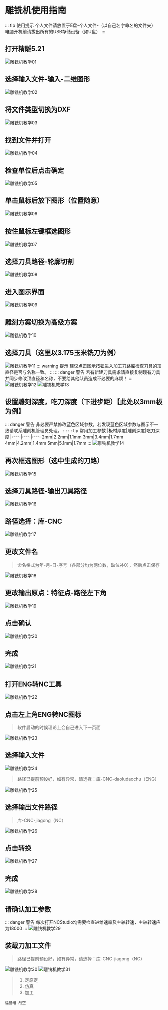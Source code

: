 # 雕铣机使用指南
::: tip 使用提示
个人文件请放置于E盘-个人文件-（以自己名字命名的文件夹）    
电脑开机前请拔出所有的USB存储设备（如U盘）
:::

## 打开精雕5.21
![雕铣机教学01](/jx_dxj/01.jpg)

## 选择输入文件-输入-二维图形
![雕铣机教学02](/jx_dxj/02.jpg)

## 将文件类型切换为DXF
![雕铣机教学03](/jx_dxj/03.jpg)

## 找到文件并打开
![雕铣机教学04](/jx_dxj/04.jpg)

## 检查单位后点击确定
![雕铣机教学05](/jx_dxj/05.jpg)

## 单击鼠标后放下图形（位置随意）
![雕铣机教学06](/jx_dxj/06.jpg)

## 按住鼠标左键框选图形
![雕铣机教学07](/jx_dxj/07.jpg)

## 选择刀具路径-轮廓切割
![雕铣机教学08](/jx_dxj/08.jpg)

## 进入图示界面
![雕铣机教学09](/jx_dxj/09.png)

## 雕刻方案切换为高级方案
![雕铣机教学10](/jx_dxj/10.png)

## 选择刀具（这里以3.175玉米铣刀为例）
![雕铣机教学11](/jx_dxj/11.png)
::: warning 提示
建议点击图示按钮进入加工刀路库检查刀具的顶直径是否与名称一致。
:::
::: danger 警告
若有新建刀具需求请直接复制现有刀具并同步修改顶直径和名称，不要给其他队员造成不必要的麻烦！
:::
![雕铣机教学12](/jx_dxj/12.png)
![雕铣机教学13](/jx_dxj/13.png)

## 设置雕刻深度，吃刀深度（下进步距）【此处以3mm板为例】
::: danger 警告
非必要严禁修改蓝色区域参数，若发现蓝色区域参数与图示不一致请联系雕刻机管理员处理。
:::
::: tip 常用加工参数
|板材厚度|雕刻深度|吃刀深度|
:---:|:---:|:---:
2mm|2.2mm|1.1mm
3mm|3.4mm|1.7mm
4mm|4.2mm|1.4mm
5mm|5.1mm|1.7mm
:::
![雕铣机教学14](/jx_dxj/14.png)

## 再次框选图形（选中生成的刀路）
![雕铣机教学15](/jx_dxj/15.jpg)

## 选择刀具路径-输出刀具路径
![雕铣机教学16](/jx_dxj/16.jpg)

## 路径选择：库-CNC
![雕铣机教学17](/jx_dxj/17.jpg)

## 更改文件名
>命名格式为年-月-日-序号（各部分均为两位数，缺位补0），然后点击保存

![雕铣机教学18](/jx_dxj/18.jpg)

## 更改输出原点：特征点-路径左下角
![雕铣机教学19](/jx_dxj/19.jpg)

## 点击确认
![雕铣机教学20](/jx_dxj/20.jpg)

## 完成
![雕铣机教学21](/jx_dxj/21.jpg)

## 打开ENG转NC工具
![雕铣机教学22](/jx_dxj/22.jpg)

## 点击左上角ENG转NC图标
>软件启动的时候理论上会自己进入下一页面

![雕铣机教学23](/jx_dxj/23.jpg)

## 选择输入文件
![雕铣机教学24](/jx_dxj/24.jpg)
>路径已提前预设好，如有异常，请选择：库-CNC-daoludaochu（ENG）

![雕铣机教学25](/jx_dxj/25.jpg)

## 选择输出文件路径
>库-CNC-jiagong（NC）

![雕铣机教学26](/jx_dxj/26.jpg)

## 点击转换
![雕铣机教学27](/jx_dxj/27.jpg)

## 完成
![雕铣机教学28](/jx_dxj/28.jpg)

## 请确认加工参数
::: danger 警告
每次打开NCStudio均需要检查进给速率及主轴转速，主轴转速应为18000
:::
![雕铣机教学29](/jx_dxj/29.png)

## 装载刀加工文件
>路径已提前预设好，如有异常，请选择：库-CNC-jiagong（NC）

![雕铣机教学30](/jx_dxj/30.jpg)
![雕铣机教学31](/jx_dxj/31.jpg)
>1. 定原定  
>2. 仿真  
>3. 加工  

`运营组 战空`  


